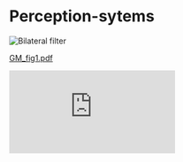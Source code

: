 # Perception-sytems

![Bilateral filter](https://github.com/gledsonmelotti/Perception-sytems/blob/master/Images/000000.png)


[GM_fig1.pdf](https://github.com/gledsonmelotti/Perception-sytems/files/3643150/GM_fig1.pdf)

<embed src="https://github.com/gledsonmelotti/Perception-sytems/blob/master/Images/GM_fig1.pdf" />

